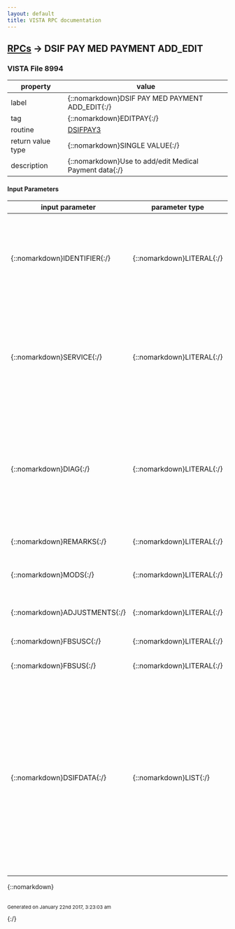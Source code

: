 ```yaml
---
layout: default
title: VISTA RPC documentation
---
```




## [RPCs](TableOfContent.md) &#8594; DSIF PAY MED PAYMENT ADD_EDIT 



### VISTA File 8994 


 property | value 
--- | --- 
 label | {::nomarkdown}DSIF PAY MED PAYMENT ADD_EDIT{:/}
 tag | {::nomarkdown}EDITPAY{:/}
 routine | [DSIFPAY3](http://code.osehra.org/dox/Routine_DSIFPAY3_source.html)
 return value type | {::nomarkdown}SINGLE VALUE{:/}
 description | {::nomarkdown}Use to add/edit Medical Payment data{:/}

#### Input Parameters

| input parameter | parameter type | maximum data length | required | description | 
| --- | --- | --- | --- | --- | 
| {::nomarkdown}IDENTIFIER{:/} | {::nomarkdown}LITERAL{:/} | {::nomarkdown}255{:/} | {::nomarkdown}true{:/} | {::nomarkdown}IDENTIFIER=ID^Date of service^Fee program^Authorization pointer^C&P FLAG^Test payment validity Flag (do not store data)^Fee Basis reimbursement flag ID=[Pt IEN;Fee Basis Vendor IEN;Initial date of service IEN (or blank fornew)];Service Provided IEN (or blank for new)]{:/} | 
| {::nomarkdown}SERVICE{:/} | {::nomarkdown}LITERAL{:/} | {::nomarkdown}255{:/} | {::nomarkdown}true{:/} | {::nomarkdown}SERVICE=[.01] Service provided:(1)^[1]Amt Claimed:(2)^[2]Amount Paid:(3)^[5]Date Finalized:(4)^[7]Batch IEN:(5)^[8]Obligation#:(6)^ [13]Datecorrect invoice received:(7)^[14]Invoice #:(8)^[15]Patienttype:(9)^[16]POV:(10)^[17]Treatment type:(11)^ [26]Primary Servicefacility:(12)^[27]Associated 7078/583:(13)^Anesthesia Time:(14){:/} | 
| {::nomarkdown}DIAG{:/} | {::nomarkdown}LITERAL{:/} | {::nomarkdown}255{:/} | {::nomarkdown}true{:/} | {::nomarkdown}DIAG=[28]Primary Diagnosis:(1)^[30]Place of service:(2)^[31]HCFA type ofservice:(3)^[32]Service connected y/n:(4)^ [33]Vendor invoicedate:(5)^[42]Site of service zip code:(6)^[47]Units paid:(7)^[48]Revenuecode:(8)^ [49]Patient account number:(9)^[50]FPPS claim ID:(10)^[51]FPPSline item:(11)^[34]Prompt payment:(12)^Fee schedule Amt:(13)^Fee Schedule:(14){:/} | 
| {::nomarkdown}REMARKS{:/} | {::nomarkdown}LITERAL{:/} | {::nomarkdown}255{:/} | {::nomarkdown}true{:/} | {::nomarkdown}REMARKS=IEN of remark:(1)^ [may repeat with however many remarks]{:/} | 
| {::nomarkdown}MODS{:/} | {::nomarkdown}LITERAL{:/} | {::nomarkdown}200{:/} | {::nomarkdown}true{:/} | {::nomarkdown}MODS=external value of modifier:(1)^ [may repeat for any modifiers]*Must be sorted lowest to highest in value{:/} | 
| {::nomarkdown}ADJUSTMENTS{:/} | {::nomarkdown}LITERAL{:/} | {::nomarkdown}255{:/} | {::nomarkdown}true{:/} | {::nomarkdown}ADJUSTMENTS=IEN of adjustment:(1)^IEN Adjustment Group:(2)^Adjustment amount:(3)^ [may repeat]{:/} | 
| {::nomarkdown}FBSUSC{:/} | {::nomarkdown}LITERAL{:/} | {::nomarkdown}200{:/} | {::nomarkdown}true{:/} | {::nomarkdown}Suspension comments{:/} | 
| {::nomarkdown}FBSUS{:/} | {::nomarkdown}LITERAL{:/} | {::nomarkdown}100{:/} | {::nomarkdown}true{:/} | {::nomarkdown}FBSUS=Amount suspended:(1)^date suspended:(2)^Suspend code:(3){:/} | 
| {::nomarkdown}DSIFDATA{:/} | {::nomarkdown}LIST{:/} | {::nomarkdown}255{:/} | {::nomarkdown}true{:/} | {::nomarkdown} ; DSIFDATA array (New fields added DSIF*3.2*2) ;  54^CONTRACT IEN (#54), if allowed for deletion \@\ can be passed ;  58^ATTENDING PROV NAME (#58) ;  59^ATTENDING PROV NPI (#59) ;  60^ATTENDING PROV TAXONOMY CODE (#60) ;  61^OPERATING PROV NAME (#61) ;  62^OPERATING PROV NPI (#62) ;  63^RENDERING PROV NAME (#63) ;  64^RENDERING PROV NPI (#64) ;  65^RENDERING PROV TAXONOMY CODE (#65) ;  66^SERVICING PROV NAME (#66) ;  67^SERVICING PROV NPI (#67) ;  68^REFERRING PROV NAME (#68) ;  69^REFERRING PROV NPI (#69) ;  73^LI RENDERING PROV NAME (#73)    (these are payment line specific) ;  74^LI RENDERING PROV NPI (#74) ;  75^LI RENDERING PROV TAXONOMY (#75){:/} | 

{::nomarkdown} <br/><br/><p style="font-size: 11px">Generated on January 22nd 2017, 3:23:03 am</p>{:/}